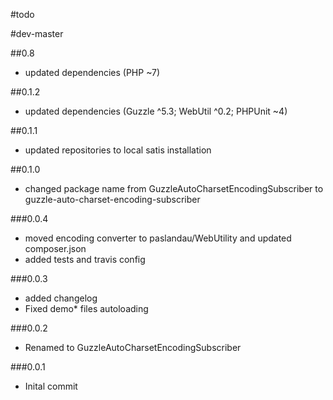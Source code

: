 #todo

#dev-master

##0.8

 - updated dependencies (PHP ~7)

##0.1.2

 - updated dependencies (Guzzle ^5.3; WebUtil ^0.2; PHPUnit ~4)

##0.1.1

 - updated repositories to local satis installation

##0.1.0

 - changed package name from GuzzleAutoCharsetEncodingSubscriber to guzzle-auto-charset-encoding-subscriber

###0.0.4

- moved encoding converter to paslandau/WebUtility and updated composer.json
- added tests and travis config

###0.0.3

- added changelog
- Fixed demo* files autoloading

###0.0.2

- Renamed to GuzzleAutoCharsetEncodingSubscriber

###0.0.1

- Inital commit